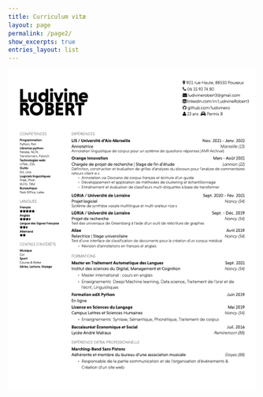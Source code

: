 ```yaml
---
title: Curriculum vitæ
layout: page
permalink: /page2/
show_excerpts: true
entries_layout: list
---
```


<p align="center"><img src="CV_Ludivine_Robert.png" width="700" alt="cv" /></p>
